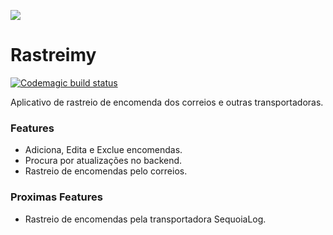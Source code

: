 ![](https://undatus.tech/wp-content/uploads/2020/06/icon-mail.png)
# Rastreimy
[![Codemagic build status](https://api.codemagic.io/apps/5f0c442a7f5156000dfc334d/5f0c442a7f5156000dfc334c/status_badge.svg)](https://codemagic.io/apps/5f0c442a7f5156000dfc334d/5f0c442a7f5156000dfc334c/latest_build)

Aplicativo de rastreio de encomenda dos correios e outras transportadoras.


### Features

- Adiciona, Edita e Exclue encomendas.
- Procura por atualizações no backend.
- Rastreio de encomendas pelo correios.

### Proximas Features
- Rastreio de encomendas pela transportadora SequoiaLog.
